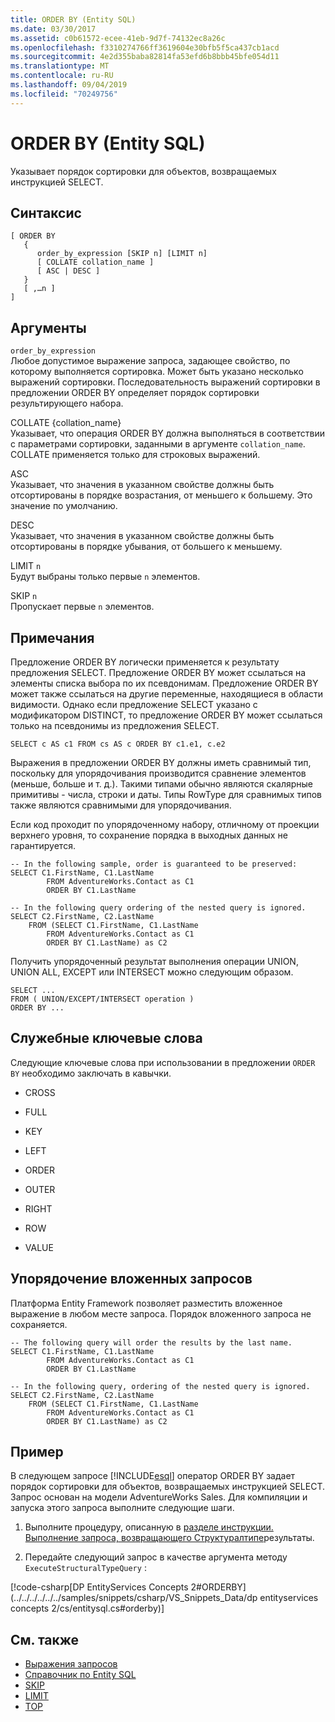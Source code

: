 ```yaml
---
title: ORDER BY (Entity SQL)
ms.date: 03/30/2017
ms.assetid: c0b61572-ecee-41eb-9d7f-74132ec8a26c
ms.openlocfilehash: f3310274766ff3619604e30bfb5f5ca437cb1acd
ms.sourcegitcommit: 4e2d355baba82814fa53efd6b8bbb45bfe054d11
ms.translationtype: MT
ms.contentlocale: ru-RU
ms.lasthandoff: 09/04/2019
ms.locfileid: "70249756"
---
```

# <a name="order-by-entity-sql"></a>ORDER BY (Entity SQL)
Указывает порядок сортировки для объектов, возвращаемых инструкцией SELECT.  
  
## <a name="syntax"></a>Синтаксис  
  
```  
[ ORDER BY   
   {  
      order_by_expression [SKIP n] [LIMIT n]  
      [ COLLATE collation_name ]  
      [ ASC | DESC ]  
   }  
   [ ,…n ]   
]  
```  
  
## <a name="arguments"></a>Аргументы  
 `order_by_expression`  
 Любое допустимое выражение запроса, задающее свойство, по которому выполняется сортировка. Может быть указано несколько выражений сортировки. Последовательность выражений сортировки в предложении ORDER BY определяет порядок сортировки результирующего набора.  
  
 COLLATE {collation_name}  
 Указывает, что операция ORDER BY должна выполняться в соответствии с параметрами сортировки, заданными в аргументе `collation_name`. COLLATE применяется только для строковых выражений.  
  
 ASC  
 Указывает, что значения в указанном свойстве должны быть отсортированы в порядке возрастания, от меньшего к большему. Это значение по умолчанию.  
  
 DESC  
 Указывает, что значения в указанном свойстве должны быть отсортированы в порядке убывания, от большего к меньшему.  
  
 LIMIT `n`  
 Будут выбраны только первые `n` элементов.  
  
 SKIP `n`  
 Пропускает первые `n` элементов.  
  
## <a name="remarks"></a>Примечания  
 Предложение ORDER BY логически применяется к результату предложения SELECT. Предложение ORDER BY может ссылаться на элементы списка выбора по их псевдонимам. Предложение ORDER BY может также ссылаться на другие переменные, находящиеся в области видимости. Однако если предложение SELECT указано с модификатором DISTINCT, то предложение ORDER BY может ссылаться только на псевдонимы из предложения SELECT.  
  
 `SELECT c AS c1 FROM cs AS c ORDER BY c1.e1, c.e2`  
  
 Выражения в предложении ORDER BY должны иметь сравнимый тип, поскольку для упорядочивания производится сравнение элементов (меньше, больше и т. д.). Такими типами обычно являются скалярные примитивы - числа, строки и даты. Типы RowType для сравнимых типов также являются сравнимыми для упорядочивания.  
  
 Если код проходит по упорядоченному набору, отличному от проекции верхнего уровня, то сохранение порядка в выходных данных не гарантируется.  
  
```  
-- In the following sample, order is guaranteed to be preserved:  
SELECT C1.FirstName, C1.LastName  
        FROM AdventureWorks.Contact as C1  
        ORDER BY C1.LastName  
```  
  
```  
-- In the following query ordering of the nested query is ignored.  
SELECT C2.FirstName, C2.LastName  
    FROM (SELECT C1.FirstName, C1.LastName  
        FROM AdventureWorks.Contact as C1  
        ORDER BY C1.LastName) as C2  
```  
  
 Получить упорядоченный результат выполнения операции UNION, UNION ALL, EXCEPT или INTERSECT можно следующим образом.  
  
```  
SELECT ...  
FROM ( UNION/EXCEPT/INTERSECT operation )  
ORDER BY ...  
```  
  
## <a name="restricted-keywords"></a>Служебные ключевые слова  
 Следующие ключевые слова при использовании в предложении `ORDER BY` необходимо заключать в кавычки.  
  
- CROSS  
  
- FULL  
  
- KEY  
  
- LEFT  
  
- ORDER  
  
- OUTER  
  
- RIGHT  
  
- ROW  
  
- VALUE  
  
## <a name="ordering-nested-queries"></a>Упорядочение вложенных запросов  
 Платформа Entity Framework позволяет разместить вложенное выражение в любом месте запроса. Порядок вложенного запроса не сохраняется.  
  
```  
-- The following query will order the results by the last name.  
SELECT C1.FirstName, C1.LastName  
        FROM AdventureWorks.Contact as C1  
        ORDER BY C1.LastName  
```  
  
```  
-- In the following query, ordering of the nested query is ignored.  
SELECT C2.FirstName, C2.LastName  
    FROM (SELECT C1.FirstName, C1.LastName  
        FROM AdventureWorks.Contact as C1  
        ORDER BY C1.LastName) as C2  
```  
  
## <a name="example"></a>Пример  
 В следующем запросе [!INCLUDE[esql](../../../../../../includes/esql-md.md)] оператор ORDER BY задает порядок сортировки для объектов, возвращаемых инструкцией SELECT. Запрос основан на модели AdventureWorks Sales. Для компиляции и запуска этого запроса выполните следующие шаги.  
  
1. Выполните процедуру, описанную в [разделе инструкции. Выполнение запроса, возвращающего Структуралтипе](../how-to-execute-a-query-that-returns-structuraltype-results.md)результаты.  
  
2. Передайте следующий запрос в качестве аргумента методу `ExecuteStructuralTypeQuery` :  
  
 [!code-csharp[DP EntityServices Concepts 2#ORDERBY](../../../../../../samples/snippets/csharp/VS_Snippets_Data/dp entityservices concepts 2/cs/entitysql.cs#orderby)]  
  
## <a name="see-also"></a>См. также

- [Выражения запросов](query-expressions-entity-sql.md)
- [Справочник по Entity SQL](entity-sql-reference.md)
- [SKIP](skip-entity-sql.md)
- [LIMIT](limit-entity-sql.md)
- [TOP](top-entity-sql.md)
